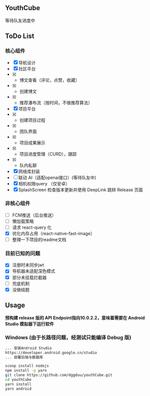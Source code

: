 ## YouthCube
等待队友进度中  
## ToDo List
### 核心组件
- [x] 导航设计
- [x] 社区平台
- [x]  -  博文查看（评论，点赞，收藏）
- [x]  -  创建博文
- [x]  -  推荐瀑布流（按时间，不做推荐算法）
- [x] 项目平台
- [x]  -  创建项目过程
- [x]  -  团队界面
- [x]  -  项目成果展示
- [x]  -  项目进度管理（CURD），跟踪
- [x]  -  队内私聊
- [x] 网络库封装
- [ ] 联动 AI（适配openai接口）(等待队友中)
- [x] 相机权限query （仅安卓）
- [x] SplashScreen 检查版本更新并使用 DeepLink 跳转 Release 页面
### 非核心组件
- [ ] FCM推送（后台推送）
- [ ] 懒加载策略
- [ ] 请求 react-query 化
- [x] 优化内存占用（react-native-fast-image）
- [ ] 整理一下项目的readme文档
### 目前已知的问题
- [x] 注册时未同步jwt
- [x] 导航器未适配深色模式
- [x] 部分未挂载拦截器
- [ ] 兜底机制
- [x] 没做结题
## Usage
**预构建 release 版的 API Endpoint指向10.0.2.2，意味着需要在 Android Studio 模拟器下运行软件**
### Windows (由于长路径问题，经测试只能编译 Debug 版)
```sh
... 安装Android Studio
https://developer.android.google.cn/studio
... 部署后端与数据库

scoop install nodejs
npm install -g yarn
git clone https://github.com/dggduu/youthCube.git 
cd youthCube
yarn install
yarn android
```
